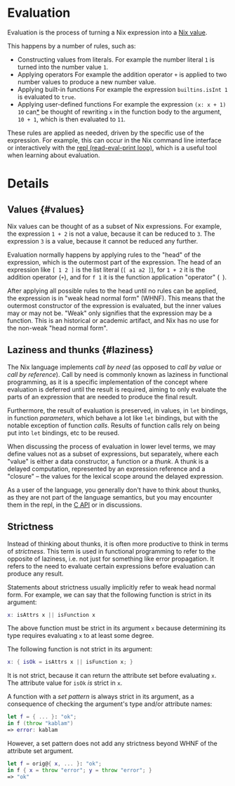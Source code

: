 # Evaluation

Evaluation is the process of turning a Nix expression into a [Nix value](types.md).

This happens by a number of rules, such as:
- Constructing values from literals. 
  For example the number literal `1` is turned into the number value `1`.
- Applying operators
  For example the addition operator `+` is applied to two number values to produce a new number value.
- Applying built-in functions
  For example the expression `builtins.isInt 1` is evaluated to `true`.
- Applying user-defined functions
  For example the expression `(x: x + 1) 10` can[*](#laziness) be thought of rewriting `x` in the function body to the argument, `10 + 1`, which is then evaluated to `11`.

These rules are applied as needed, driven by the specific use of the expression. For example, this can occur in the Nix command line interface or interactively with the [repl (read-eval-print loop)](@docroot@/command-ref/new-cli/nix3-repl.md), which is a useful tool when learning about evaluation.

# Details

## Values {#values}

Nix values can be thought of as a subset of Nix expressions.
For example, the expression `1 + 2` is not a value, because it can be reduced to `3`. The expression `3` is a value, because it cannot be reduced any further.

Evaluation normally happens by applying rules to the "head" of the expression, which is the outermost part of the expression. The head of an expression like `[ 1 2 ]` is the list literal (`[ a1 a2 ]`), for `1 + 2` it is the addition operator (`+`), and for `f 1` it is the function application "operator" (` `).

After applying all possible rules to the head until no rules can be applied, the expression is in "weak head normal form" (WHNF). This means that the outermost constructor of the expression is evaluated, but the inner values may or may not be. "Weak" only signifies that the expression may be a function. This is an historical or academic artifact, and Nix has no use for the non-weak "head normal form".

## Laziness and thunks {#laziness}

The Nix language implements _call by need_ (as opposed to _call by value_ or _call by reference_). <!-- No wikipedia link, which would be a huge distraction. --> Call by need is commonly known as laziness in functional programming, as it is a specific implementation of the concept where evaluation is deferred until the result is required, aiming to only evaluate the parts of an expression that are needed to produce the final result.

Furthermore, the result of evaluation is preserved, in values, in `let` bindings, in function _parameters_, which behave a lot like `let` bindings, but with the notable exception of function _calls_. Results of function calls rely on being put into `let` bindings, etc to be reused. <!-- which would be prohibitively expensive and too strict, or we wouldn't have a cache key for the argument -->

When discussing the process of evaluation in lower level terms, we may define values not as a subset of expressions, but separately, where each "value" is either a data constructor, a function or a _thunk_. A thunk is a delayed computation, represented by an expression reference and a "closure" &ndash; the values for the lexical scope around the delayed expression.

As a user of the language, you generally don't have to think about thunks, as they are not part of the language semantics, but you may encounter them in the repl, in the [C API] or in discussions.

## Strictness

Instead of thinking about thunks, it is often more productive to think in terms of _strictness_.
This term is used in functional programming to refer to the opposite of laziness, i.e. not just for something like error propagation. It refers to the need to evaluate certain expressions before evaluation can produce any result.

Statements about strictness usually implicitly refer to weak head normal form.
For example, we can say that the following function is strict in its argument:

```nix
x: isAttrs x || isFunction x
```

The above function must be strict in its argument `x` because determining its type requires evaluating `x` to at least some degree.

The following function is not strict in its argument:

```nix
x: { isOk = isAttrs x || isFunction x; }
```

It is not strict, because it can return the attribute set before evaluating `x`.
The attribute value for `isOk` _is_ strict in `x`.

A function with a _set pattern_ is always strict in its argument, as a consequence of checking the argument's type and/or attribute names:

```nix
let f = { ... }: "ok";
in f (throw "kablam")
=> error: kablam
```

However, a set pattern does not add any strictness beyond WHNF of the attribute set argument.

```nix
let f = orig@{ x, ... }: "ok";
in f { x = throw "error"; y = throw "error"; }
=> "ok"
```

[C API]: @docroot@/c-api.md
